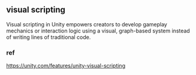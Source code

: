 ## visual scripting

Visual scripting in Unity empowers creators to develop gameplay mechanics or interaction logic using a visual, graph-based system instead of writing lines of traditional code.





### ref 
https://unity.com/features/unity-visual-scripting



